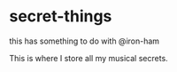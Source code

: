 # secret-things
this has something to do with @iron-ham

This is where I store all my musical secrets.
